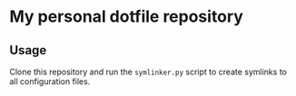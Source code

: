 # My personal dotfile repository

## Usage

Clone this repository and run the `symlinker.py` script to create symlinks to all configuration files.


